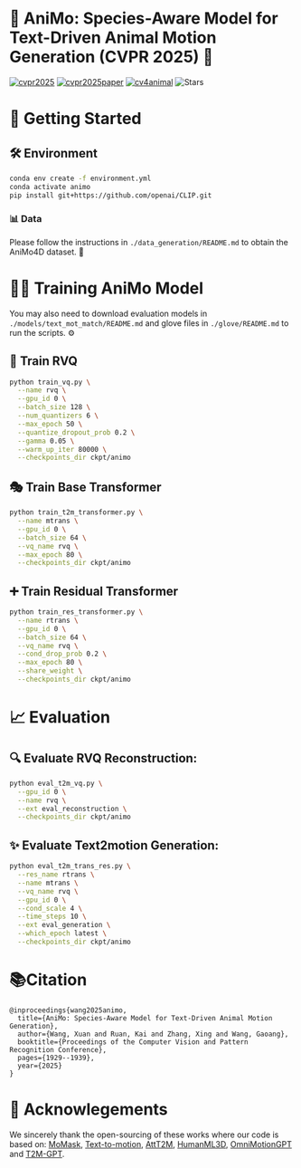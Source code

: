 # 🐾 AniMo: Species-Aware Model for Text-Driven Animal Motion Generation (CVPR 2025) 🦁

<!-- [![arXiv](https://img.shields.io/badge/arXiv-xxxx.xx-b31b1b.svg)](https://arxiv.org/abs/xxx.xxx) -->

[![cvpr2025](https://img.shields.io/badge/🏆-CVPR%202025%20Main%20Conference-1b427d)](https://cvpr.thecvf.com/virtual/2025/poster/34318)
[![cvpr2025paper](https://img.shields.io/badge/📃-Paper-b31b1b)](https://openaccess.thecvf.com/content/CVPR2025/papers/Wang_AniMo_Species-Aware_Model_for_Text-Driven_Animal_Motion_Generation_CVPR_2025_paper.pdf)
[![cv4animal](https://img.shields.io/badge/🦁-CV4Animals%20Workshop%202025-brightgreen)](https://www.cv4animals.com/)
![Stars](https://img.shields.io/github/stars/WandererXX/AniMo)

# 🚀 Getting Started

## 🛠️ Environment

```bash
conda env create -f environment.yml
conda activate animo
pip install git+https://github.com/openai/CLIP.git
```

### 📊 Data

Please follow the instructions in `./data_generation/README.md` to obtain the AniMo4D dataset. 📂

# 🏋️‍♂️ Training AniMo Model

You may also need to download evaluation models in `./models/text_mot_match/README.md` and glove files in `./glove/README.md` to run the scripts. ⚙️

## 🔢 Train RVQ

```bash
python train_vq.py \
  --name rvq \
  --gpu_id 0 \
  --batch_size 128 \
  --num_quantizers 6 \
  --max_epoch 50 \
  --quantize_dropout_prob 0.2 \
  --gamma 0.05 \
  --warm_up_iter 80000 \
  --checkpoints_dir ckpt/animo
```

## 🎭 Train Base Transformer

```bash
python train_t2m_transformer.py \
  --name mtrans \
  --gpu_id 0 \
  --batch_size 64 \
  --vq_name rvq \
  --max_epoch 80 \
  --checkpoints_dir ckpt/animo
```

## ➕ Train Residual Transformer

```bash
python train_res_transformer.py \
  --name rtrans \
  --gpu_id 0 \
  --batch_size 64 \
  --vq_name rvq \
  --cond_drop_prob 0.2 \
  --max_epoch 80 \
  --share_weight \
  --checkpoints_dir ckpt/animo
```

# 📈 Evaluation

## 🔍 Evaluate RVQ Reconstruction:

```bash
python eval_t2m_vq.py \
  --gpu_id 0 \
  --name rvq \
  --ext eval_reconstruction \
  --checkpoints_dir ckpt/animo
```

## ✨ Evaluate Text2motion Generation:

```bash
python eval_t2m_trans_res.py \
  --res_name rtrans \
  --name mtrans \
  --vq_name rvq \
  --gpu_id 0 \
  --cond_scale 4 \
  --time_steps 10 \
  --ext eval_generation \
  --which_epoch latest \
  --checkpoints_dir ckpt/animo
```

# 📚Citation

```
@inproceedings{wang2025animo,
  title={AniMo: Species-Aware Model for Text-Driven Animal Motion Generation},
  author={Wang, Xuan and Ruan, Kai and Zhang, Xing and Wang, Gaoang},
  booktitle={Proceedings of the Computer Vision and Pattern Recognition Conference},
  pages={1929--1939},
  year={2025}
}
```

# 💖 Acknowlegements

We sincerely thank the open-sourcing of these works where our code is based on:
[MoMask](https://github.com/EricGuo5513/momask-codes), [Text-to-motion](https://github.com/EricGuo5513/text-to-motion), [AttT2M](https://github.com/ZcyMonkey/AttT2M), [HumanML3D](https://github.com/EricGuo5513/HumanML3D), [OmniMotionGPT](https://github.com/USRC-SEA/OmniMotionGPT) and [T2M-GPT](https://github.com/Mael-zys/T2M-GPT).
